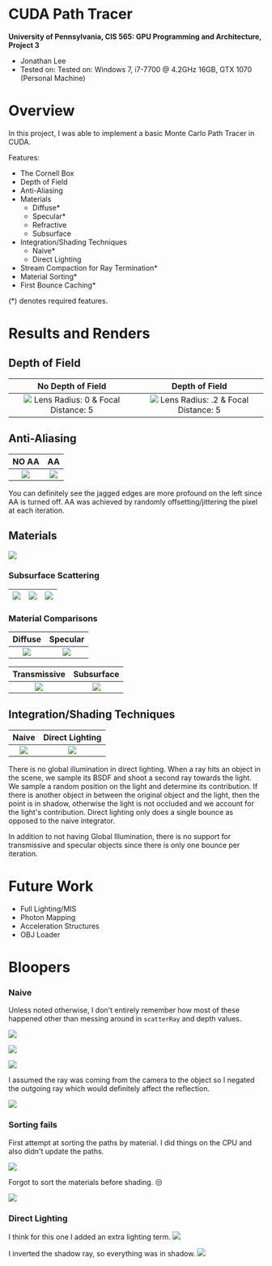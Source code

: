 CUDA Path Tracer
================

**University of Pennsylvania, CIS 565: GPU Programming and Architecture, Project 3**

* Jonathan Lee
* Tested on: Tested on: Windows 7, i7-7700 @ 4.2GHz 16GB, GTX 1070 (Personal Machine)

# Overview

In this project, I was able to implement a basic Monte Carlo Path Tracer in CUDA.

Features:
- The Cornell Box
- Depth of Field
- Anti-Aliasing
- Materials
    - Diffuse*
    - Specular*
    - Refractive
    - Subsurface 
- Integration/Shading Techniques
    - Naive*
    - Direct Lighting
- Stream Compaction for Ray Termination*
- Material Sorting*
- First Bounce Caching*

(*) denotes required features.

# Results and Renders

## Depth of Field

No Depth of Field             |  Depth of Field
:-------------------------:|:-------------------------:
![](img/nodof_cornell.2017-09-29_04-40-15z.5000samp.png) Lens Radius: 0 & Focal Distance: 5  |  ![](img/dof_cornell.2017-09-29_04-28-53z.5000samp.png) Lens Radius: .2 & Focal Distance: 5 |

## Anti-Aliasing

NO AA      |  AA
:-------------------------:|:-------------------------:
![](img/noaa_cornell.2017-09-29_05-52-24z.5000samp.png)   |  ![](img/aa_cornell.2017-09-29_05-46-45z.5000samp.png)  |

You can definitely see the jagged edges are more profound on the left since AA is turned off. AA was achieved by randomly offsetting/jittering the pixel at each iteration.

## Materials

![](img/materials.png)

### Subsurface Scattering

![](img/subsurface/backleft.png)  |  ![](img/subsurface/backright.png) | ![](img/subsurface/frontright.png)
:-------------------------:|:-------------------------:|:-------------------------:

### Material Comparisons
Diffuse             |  Specular
:-------------------------:|:-------------------------:
![](img/diffuse1000.png)  |  ![](img/specular1000.png) |


Transmissive          |  Subsurface
:-------------------------:|:-------------------------:
![](img/transmissive1000.png)  |  ![](img/subsurface1000.png) 


## Integration/Shading Techniques

Naive             |  Direct Lighting
:-------------------------:|:-------------------------:
![](img/naive_cornell.2017-09-23_19-25-09z.1285samp.png)  |  ![](img/direct_cornell.2017-09-29_06-05-30z.5000samp.png)

There is no global illumination in direct lighting. When a ray hits an object in the scene, we sample its BSDF and shoot a second ray towards the light. We sample a random position on the light and determine its contribution. If there is another object in between the original object and the light, then the point is in shadow, otherwise the light is not occluded and we account for the light's contribution. Direct lighting only does a single bounce as opposed to the naive integrator.

In addition to not having Global Illumination, there is no support for transmissive and specular objects since there is only one bounce per iteration.

# Future Work

- Full Lighting/MIS
- Photon Mapping
- Acceleration Structures
- OBJ Loader

# Bloopers

### Naive 
Unless noted otherwise, I don't entirely remember how most of these happened other than messing around in `scatterRay` and depth values.

![](img/bloopers/cornell.2017-09-23_14-30-34z.59samp.png)

![](img/bloopers/cornell.2017-09-23_15-31-20z.166samp.png)

![](img/bloopers/cornell.2017-09-22_21-18-46z.223samp.png)

I assumed the ray was coming from the camera to the object so I negated the outgoing ray which would definitely affect the reflection.

![](img/bloopers/cornell.2017-09-22_05-16-02z.436samp.png)

### Sorting fails

First attempt at sorting the paths by material. I did things on the CPU and also didn't update the paths.

![](img/bloopers/cornell.2017-09-23_22-06-11z.11samp.png)

Forgot to sort the materials before shading. :unamused:

![](img/bloopers/cornell.2017-09-24_03-01-57z.51samp.png)

### Direct Lighting

I think for this one I added an extra lighting term.
![](img/bloopers/cornell.2017-09-27_21-24-41z.296samp.png)

I inverted the shadow ray, so everything was in shadow.
![](img/bloopers/cornell.2017-09-27_19-19-43z.229samp.png)